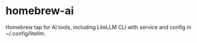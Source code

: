 # homebrew-ai
Homebrew tap for AI tools, including LiteLLM CLI with service and config in ~/.config/litellm.
